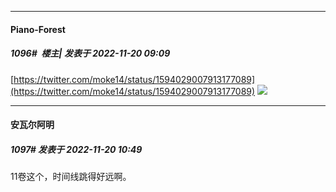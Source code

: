 

*****

####  Piano-Forest  
##### 1096#         楼主| 发表于 2022-11-20 09:09

[https://twitter.com/moke14/status/1594029007913177089](https://twitter.com/moke14/status/1594029007913177089)
<img src="https://p.sda1.dev/8/3dd6b5f9c2cc25b405aadfc96b9a8b19/20221120_090807.jpg" referrerpolicy="no-referrer">



*****

####  安瓦尔阿明  
##### 1097#       发表于 2022-11-20 10:49

11卷这个，时间线跳得好远啊。

